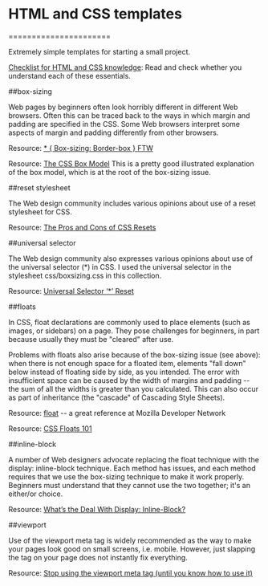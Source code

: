 # HTML and CSS templates
======================

Extremely simple templates for starting a small project.

[Checklist for HTML and CSS knowledge](http://bit.ly/html_css_checklist): Read and check whether you understand each of these essentials.

##box-sizing

Web pages by beginners often look horribly different in different Web browsers. Often this can be traced back to the ways in which margin and padding are specified in the CSS. Some Web browsers interpret some aspects of margin and padding differently from other browsers.

Resource: [* { Box-sizing: Border-box } FTW](http://www.paulirish.com/2012/box-sizing-border-box-ftw/)

Resource: [The CSS Box Model](http://css-tricks.com/the-css-box-model/) This is a pretty good illustrated explanation of the box model, which is at the root of the box-sizing issue.

##reset stylesheet

The Web design community includes various opinions about use of a reset stylesheet for CSS.

Resource: [The Pros and Cons of CSS Resets](http://www.vanseodesign.com/css/css-resets-pros-cons/)

##universal selector

The Web design community also expresses various opinions about use of the universal selector (*) in CSS. I used the universal selector in the stylesheet css/boxsizing.css in this collection.

Resource: [Universal Selector ‘*’ Reset](http://www.cssreset.com/scripts/universal-selector-css-reset/)

##floats

In CSS, float declarations are commonly used to place elements (such as images, or sidebars) on a page. They pose challenges for beginners, in part because usually they must be "cleared" after use.

Problems with floats also arise because of the box-sizing issue (see above): when there is not enough space for a floated item, elements "fall down" below instead of floating side by side, as you intended. The error with insufficient space can be caused by the width of margins and padding -- the sum of all the widths is greater than you calculated. This can also occur as part of inheritance (the "cascade" of Cascading Style Sheets).

Resource: [float](https://developer.mozilla.org/en-US/docs/Web/CSS/float) -- a great reference at Mozilla Developer Network

Resource: [CSS Floats 101](http://alistapart.com/article/css-floats-101)

##inline-block

A number of Web designers advocate replacing the float technique with the display: inline-block technique. Each method has issues, and each method requires that we use the box-sizing technique to make it work properly. Beginners must understand that they cannot use the two together; it's an either/or choice.

Resource: [What’s the Deal With Display: Inline-Block?](http://designshack.net/articles/css/whats-the-deal-with-display-inline-block/)

##viewport

Use of the viewport meta tag is widely recommended as the way to make your pages look good on small screens, i.e. mobile. However, just slapping the tag on your page does not instantly fix everything.

Resource: [Stop using the viewport meta tag (until you know how to use it)](http://blog.javierusobiaga.com/stop-using-the-viewport-tag-until-you-know-ho)


